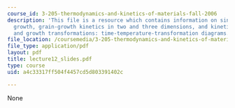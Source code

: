 ```yaml
---
course_id: 3-205-thermodynamics-and-kinetics-of-materials-fall-2006
description: 'This file is a resource which contains information on sintering, grain
  growth, grain-growth kinetics in two and three dimensions, and kinetics of nucleation
  and growth transformations: time-temperature-transformation diagrams.'
file_location: /coursemedia/3-205-thermodynamics-and-kinetics-of-materials-fall-2006/a4c33317ff504f4457cd5d803391402c_lecture12_slides.pdf
file_type: application/pdf
layout: pdf
title: lecture12_slides.pdf
type: course
uid: a4c33317ff504f4457cd5d803391402c

---
```

None